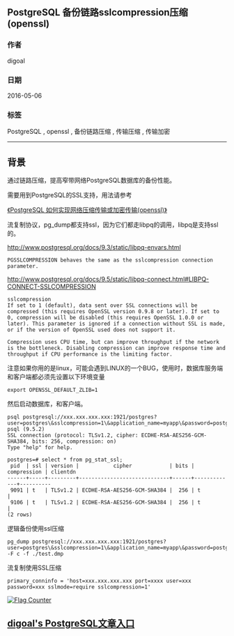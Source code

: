 ## PostgreSQL 备份链路sslcompression压缩 (openssl)  
                                                                                                                                                                                   
### 作者                                                                                                                                                                                   
digoal                                                                                                                                                                                   
                                                                                                                                                                                   
### 日期                                                                                                                                                                                   
2016-05-06                                                                                                                                                                             
                                                                                                                                                                                   
### 标签                                                                                                                                                                                   
PostgreSQL , openssl , 备份链路压缩 , 传输压缩 , 传输加密     
                                                                                                                                                                                   
----                                                                                                                                                                                   
                                                                                                                                                                                   
## 背景                                                                       
通过链路压缩，提高窄带网络PostgreSQL数据库的备份性能。    
  
需要用到PostgreSQL的SSL支持，用法请参考    
  
[《PostgreSQL 如何实现网络压缩传输或加密传输(openssl)》](../201305/20130522_01.md)    
  
流复制协议，pg_dump都支持ssl，因为它们都走libpq的调用，libpq是支持ssl的。    
  
http://www.postgresql.org/docs/9.3/static/libpq-envars.html  
  
```  
PGSSLCOMPRESSION behaves the same as the sslcompression connection parameter.  
```  
  
http://www.postgresql.org/docs/9.5/static/libpq-connect.html#LIBPQ-CONNECT-SSLCOMPRESSION  
  
```  
sslcompression  
If set to 1 (default), data sent over SSL connections will be compressed (this requires OpenSSL version 0.9.8 or later). If set to 0, compression will be disabled (this requires OpenSSL 1.0.0 or later). This parameter is ignored if a connection without SSL is made, or if the version of OpenSSL used does not support it.  
  
Compression uses CPU time, but can improve throughput if the network is the bottleneck. Disabling compression can improve response time and throughput if CPU performance is the limiting factor.  
```  
  
注意如果你用的是linux，可能会遇到LINUX的一个BUG，使用时，数据库服务端和客户端都必须先设置以下环境变量      
  
```  
export OPENSSL_DEFAULT_ZLIB=1  
```  
  
然后启动数据库，和客户端。    
  
```  
psql postgresql://xxx.xxx.xxx.xxx:1921/postgres?user=postgres\&sslcompression=1\&application_name=myapp\&password=postgres\&sslmode=require  
psql (9.5.2)  
SSL connection (protocol: TLSv1.2, cipher: ECDHE-RSA-AES256-GCM-SHA384, bits: 256, compression: on)  
Type "help" for help.  
  
postgres=# select * from pg_stat_ssl;  
 pid  | ssl | version |           cipher            | bits | compression | clientdn   
------+-----+---------+-----------------------------+------+-------------+----------  
 9091 | t   | TLSv1.2 | ECDHE-RSA-AES256-GCM-SHA384 |  256 | t           |   
 9106 | t   | TLSv1.2 | ECDHE-RSA-AES256-GCM-SHA384 |  256 | t           |   
(2 rows)  
```  
  
逻辑备份使用ssl压缩    
  
```  
pg_dump postgresql://xxx.xxx.xxx.xxx:1921/postgres?user=postgres\&sslcompression=1\&application_name=myapp\&password=postgres\&sslmode=require -F c -f ./test.dmp  
```  
  
流复制使用SSL压缩    
  
```  
primary_conninfo = 'host=xxx.xxx.xxx.xxx port=xxxx user=xxx password=xxx sslmode=require sslcompression=1'  
```  
  
  
<a rel="nofollow" href="http://info.flagcounter.com/h9V1"  ><img src="http://s03.flagcounter.com/count/h9V1/bg_FFFFFF/txt_000000/border_CCCCCC/columns_2/maxflags_12/viewers_0/labels_0/pageviews_0/flags_0/"  alt="Flag Counter"  border="0"  ></a>  
  
  
  
  
## [digoal's PostgreSQL文章入口](https://github.com/digoal/blog/blob/master/README.md "22709685feb7cab07d30f30387f0a9ae")
  
